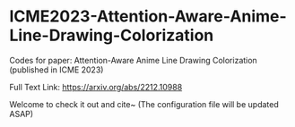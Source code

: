# ICME2023-Attention-Aware-Anime-Line-Drawing-Colorization

Codes for paper: Attention-Aware Anime Line Drawing Colorization (published in ICME 2023)

Full Text Link: https://arxiv.org/abs/2212.10988

Welcome to check it out and cite~ (The configuration file will be updated ASAP)


